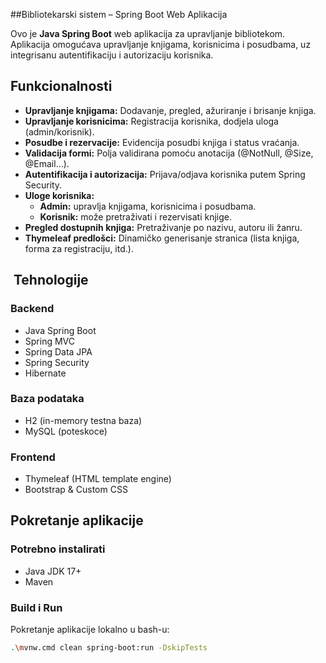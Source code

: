 ##Bibliotekarski sistem – Spring Boot Web Aplikacija

Ovo je **Java Spring Boot** web aplikacija za upravljanje bibliotekom.  
Aplikacija omogućava upravljanje knjigama, korisnicima i posudbama, uz integrisanu autentifikaciju i autorizaciju korisnika.

## Funkcionalnosti

- **Upravljanje knjigama:** Dodavanje, pregled, ažuriranje i brisanje knjiga.
- **Upravljanje korisnicima:** Registracija korisnika, dodjela uloga (admin/korisnik).
- **Posudbe i rezervacije:** Evidencija posudbi knjiga i status vraćanja.
- **Validacija formi:** Polja validirana pomoću anotacija (@NotNull, @Size, @Email...).
- **Autentifikacija i autorizacija:** Prijava/odjava korisnika putem Spring Security.
- **Uloge korisnika:**
    - **Admin:** upravlja knjigama, korisnicima i posudbama.
    - **Korisnik:** može pretraživati i rezervisati knjige.
- **Pregled dostupnih knjiga:** Pretraživanje po nazivu, autoru ili žanru.
- **Thymeleaf predlošci:** Dinamičko generisanje stranica (lista knjiga, forma za registraciju, itd.).
## ️ Tehnologije

### Backend
- Java Spring Boot
- Spring MVC
- Spring Data JPA
- Spring Security
- Hibernate

### Baza podataka
- H2 (in-memory testna baza)
- MySQL  (poteskoce)

### Frontend
- Thymeleaf (HTML template engine)
- Bootstrap & Custom CSS

##  Pokretanje aplikacije

### Potrebno instalirati
- Java JDK 17+
- Maven

### Build i Run

Pokretanje aplikacije lokalno u bash-u:

```bash
.\mvnw.cmd clean spring-boot:run -DskipTests
